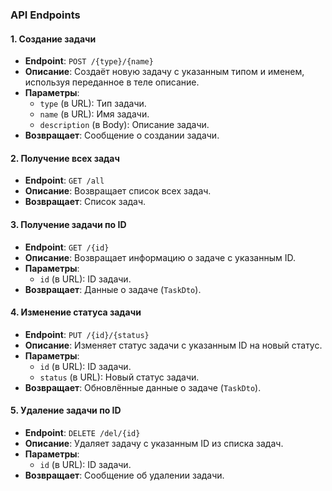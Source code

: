 ### API Endpoints

#### 1. Создание задачи
- **Endpoint**: `POST /{type}/{name}`
- **Описание**: Создаёт новую задачу с указанным типом и именем, используя переданное в теле описание.
- **Параметры**:
  - `type` (в URL): Тип задачи.
  - `name` (в URL): Имя задачи.
  - `description` (в Body): Описание задачи.
- **Возвращает**: Сообщение о создании задачи.

#### 2. Получение всех задач
- **Endpoint**: `GET /all`
- **Описание**: Возвращает список всех задач.
- **Возвращает**: Список задач.

#### 3. Получение задачи по ID
- **Endpoint**: `GET /{id}`
- **Описание**: Возвращает информацию о задаче с указанным ID.
- **Параметры**:
  - `id` (в URL): ID задачи.
- **Возвращает**: Данные о задаче (`TaskDto`).

#### 4. Изменение статуса задачи
- **Endpoint**: `PUT /{id}/{status}`
- **Описание**: Изменяет статус задачи с указанным ID на новый статус.
- **Параметры**:
  - `id` (в URL): ID задачи.
  - `status` (в URL): Новый статус задачи.
- **Возвращает**: Обновлённые данные о задаче (`TaskDto`).

#### 5. Удаление задачи по ID
- **Endpoint**: `DELETE /del/{id}`
- **Описание**: Удаляет задачу с указанным ID из списка задач.
- **Параметры**:
  - `id` (в URL): ID задачи.
- **Возвращает**: Сообщение об удалении задачи.
